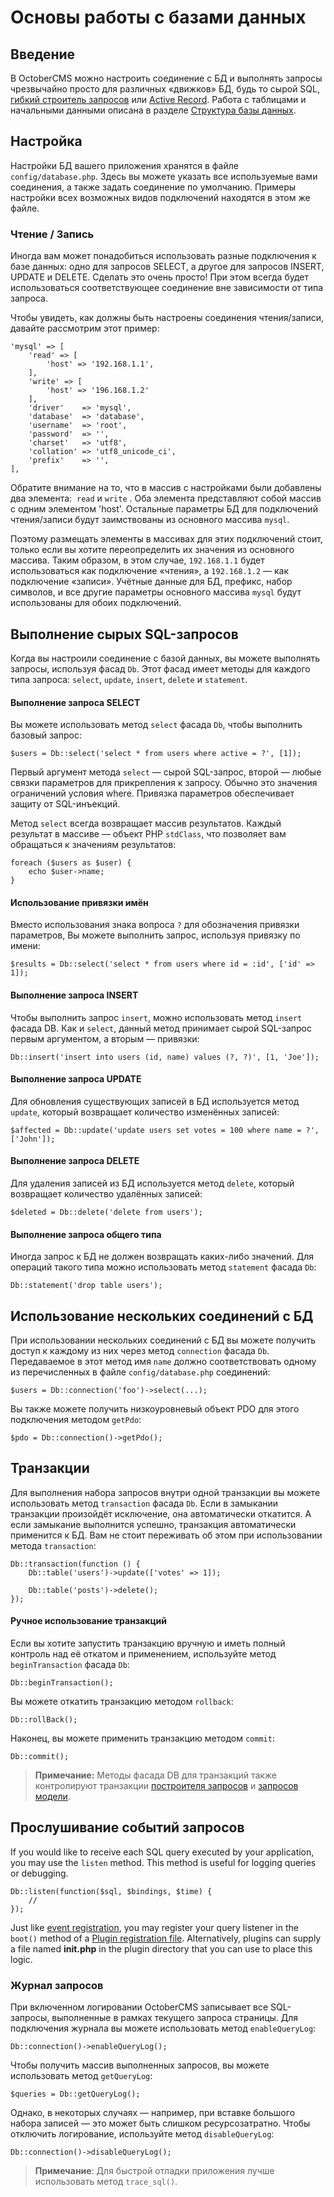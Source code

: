 # Основы работы с базами данных

<a name="introduction" class="anchor" ></a>
## Введение

В OctoberCMS можно настроить соединение с БД и выполнять запросы чрезвычайно просто для различных «движков» БД, будь то сырой SQL, [гибкий строитель запросов](../database/query) или [Active Record](../database/model). Работа с таблицами и начальными данными описана в разделе [Структура базы данных](../database/structure).

<a name="configuration" class="anchor" ></a>
## Настройка

Настройки БД вашего приложения хранятся в файле `config/database.php`. Здесь вы можете указать все используемые вами соединения, а также задать соединение по умолчанию. Примеры настройки всех возможных видов подключений находятся в этом же файле.

<a name="read-write-connections" class="anchor" ></a>
### Чтение / Запись

Иногда вам может понадобиться использовать разные подключения к базе данных: одно для запросов SELECT, а другое для запросов INSERT, UPDATE и DELETE. Сделать это очень просто! При этом всегда будет использоваться соответствующее соединение вне зависимости от типа запроса.

Чтобы увидеть, как должны быть настроены соединения чтения/записи, давайте рассмотрим этот пример:

    'mysql' => [
        'read' => [
            'host' => '192.168.1.1',
        ],
        'write' => [
            'host' => '196.168.1.2'
        ],
        'driver'    => 'mysql',
        'database'  => 'database',
        'username'  => 'root',
        'password'  => '',
        'charset'   => 'utf8',
        'collation' => 'utf8_unicode_ci',
        'prefix'    => '',
    ],

Обратите внимание на то, что в массив с настройками были добавлены два элемента:  `read` и `write` . Оба элемента представляют собой массив с одним элементом 'host'. Остальные параметры БД для подключений чтения/записи будут заимствованы из основного массива `mysql`.

Поэтому размещать элементы в массивах для этих подключений стоит, только если вы хотите переопределить их значения из основного массива. Таким образом, в этом случае, `192.168.1.1` будет использоваться как подключение «чтения», а `192.168.1.2` — как подключение «записи». Учётные данные для БД, префикс, набор символов, и все другие параметры основного массива `mysql` будут использованы для обоих подключений.

<a name="running-queries" class="anchor" ></a>
## Выполнение сырых SQL-запросов

Когда вы настроили соединение с базой данных, вы можете выполнять запросы, используя фасад `Db`. Этот фасад имеет методы для каждого типа запроса: `select`, `update`, `insert`, `delete` и `statement`.

#### Выполнение запроса SELECT

Вы можете использовать метод `select` фасада `Db`, чтобы выполнить базовый запрос:

    $users = Db::select('select * from users where active = ?', [1]);

Первый аргумент метода `select` — сырой SQL-запрос, второй — любые связки параметров для прикрепления к запросу. Обычно это значения ограничений условия where. Привязка параметров обеспечивает защиту от SQL-инъекций.

Метод `select` всегда возвращает массив результатов. Каждый результат в массиве — объект PHP `stdClass`, что позволяет вам обращаться к значениям результатов:

    foreach ($users as $user) {
        echo $user->name;
    }

#### Использование привязки имён

Вместо использования знака вопроса `?` для обозначения привязки параметров, Вы можете выполнить запрос, используя привязку по имени:

    $results = Db::select('select * from users where id = :id', ['id' => 1]);

#### Выполнение запроса INSERT

Чтобы выполнить запрос `insert`, можно использовать метод `insert` фасада DB. Как и `select`, данный метод принимает сырой SQL-запрос первым аргументом, а вторым — привязки:

    Db::insert('insert into users (id, name) values (?, ?)', [1, 'Joe']);

#### Выполнение запроса UPDATE

Для обновления существующих записей в БД используется метод `update`, который возвращает количество изменённых записей:

    $affected = Db::update('update users set votes = 100 where name = ?', ['John']);

#### Выполнение запроса DELETE

Для удаления записей из БД используется метод `delete`, который возвращает количество удалённых записей:

    $deleted = Db::delete('delete from users');

#### Выполнение запроса общего типа

Иногда запрос к БД не должен возвращать каких-либо значений. Для операций такого типа можно использовать метод `statement` фасада `Db`:

    Db::statement('drop table users');

<a name="accessing-connections" class="anchor" ></a>
## Использование нескольких соединений с БД

При использовании нескольких соединений с БД вы можете получить доступ к каждому из них через метод `connection` фасада `Db`. Передаваемое в этот метод имя `name` должно соответствовать одному из перечисленных в файле `config/database.php` соединений:

    $users = Db::connection('foo')->select(...);

Вы также можете получить низкоуровневый объект PDO для этого подключения методом `getPdo`:

    $pdo = Db::connection()->getPdo();

<a name="database-transactions" class="anchor" ></a>
## Транзакции

Для выполнения набора запросов внутри одной транзакции вы можете использовать метод `transaction` фасада `Db`. Если в замыкании транзакции произойдёт исключение, она автоматически откатится. А если замыкание выполнится успешно, транзакция автоматически применится к БД. Вам не стоит переживать об этом при использовании метода `transaction`:

    Db::transaction(function () {
        Db::table('users')->update(['votes' => 1]);

        Db::table('posts')->delete();
    });

#### Ручное использование транзакций

Если вы хотите запустить транзакцию вручную и иметь полный контроль над её откатом и применением, используйте метод `beginTransaction` фасада `Db`:

    Db::beginTransaction();

Вы можете откатить транзакцию методом `rollback`:

    Db::rollBack();

Наконец, вы можете применить транзакцию методом `commit`:

    Db::commit();

> **Примечание:** Методы фасада DB для транзакций также контролируют транзакции [построителя запросов](../database/query) и [запросов модели](../database/model).

<a name="database-events" class="anchor" ></a>
## Прослушивание событий запросов

If you would like to receive each SQL query executed by your application, you may use the `listen` method. This method is useful for logging queries or debugging.

    Db::listen(function($sql, $bindings, $time) {
        //
    });

Just like [event registration](../services/events#event-registration), you may register your query listener in the `boot()` method of a [Plugin registration file](../plugin/registration#registration-methods). Alternatively, plugins can supply a file named **init.php** in the plugin directory that you can use to place this logic.

<a name="query-logging" class="anchor" ></a>
### Журнал запросов

При включенном логировании OctoberCMS записывает все SQL-запросы, выполненные в рамках текущего запроса страницы. Для подключения журнала вы можете использовать метод `enableQueryLog`:

    Db::connection()->enableQueryLog();

Чтобы получить массив выполненных запросов, вы можете использовать метод `getQueryLog`:

    $queries = Db::getQueryLog();

Однако, в некоторых случаях — например, при вставке большого набора записей — это может быть слишком ресурсозатратно. Чтобы отключить логирование, используйте метод `disableQueryLog`:

    Db::connection()->disableQueryLog();

> **Примечание**: Для быстрой отладки приложения лучше использовать метод `trace_sql()`.
